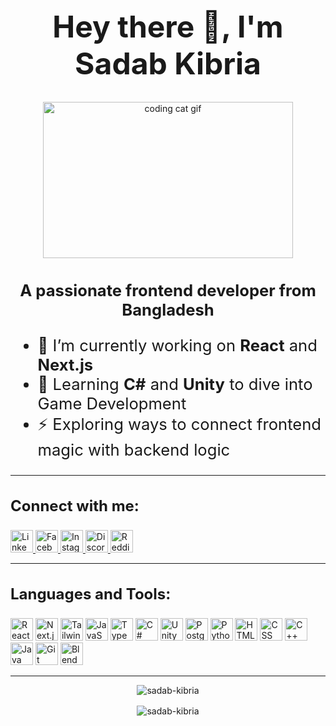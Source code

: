 <h1 align="center" style="font-size: 3rem;">Hey there 👋, I'm Sadab Kibria</h1>

<p align="center">
  <img src="https://media.giphy.com/media/JIX9t2j0ZTN9S/giphy.gif" alt="coding cat gif" width="400" height="250" />
</p>

<h3 align="center" style="font-size: 1.6rem;">A passionate frontend developer from Bangladesh</h3>

<div style="font-size: 1.6rem; margin-top: 1rem;">
  <ul>
    <li>🔭 I’m currently working on <strong>React</strong> and <strong>Next.js</strong></li>
    <li>🌱 Learning <strong>C#</strong> and <strong>Unity</strong> to dive into Game Development</li>
    <li>⚡ Exploring ways to connect frontend magic with backend logic</li>
  </ul>
</div>

---

<h3 align="left" style="font-size: 1.5rem;">Connect with me:</h3>

<p align="left">
  <a href="https://linkedin.com/in/sadab-kibria" target="_blank" rel="noopener noreferrer">
    <img src="https://img.shields.io/badge/LinkedIn-0A66C2?style=for-the-badge&logo=linkedin&logoColor=white" alt="LinkedIn" height="36" />
  </a>
  <a href="https://facebook.com/sadab.kibria" target="_blank" rel="noopener noreferrer">
    <img src="https://img.shields.io/badge/Facebook-1877F2?style=for-the-badge&logo=facebook&logoColor=white" alt="Facebook" height="36" />
  </a>
  <a href="https://instagram.com/sadab_kibria" target="_blank" rel="noopener noreferrer">
    <img src="https://img.shields.io/badge/Instagram-E4405F?style=for-the-badge&logo=instagram&logoColor=white" alt="Instagram" height="36" />
  </a>
  <a href="https://discord.gg/sadabkibria" target="_blank" rel="noopener noreferrer">
    <img src="https://img.shields.io/badge/Discord-5865F2?style=for-the-badge&logo=discord&logoColor=white" alt="Discord" height="36" />
  </a>
  <a href="https://www.reddit.com/user/Tasty-Profile2418" target="_blank" rel="noopener noreferrer">
    <img src="https://img.shields.io/badge/Reddit-FF4500?style=for-the-badge&logo=reddit&logoColor=white" alt="Reddit" height="36" />
  </a>
</p>

---

<h3 align="left" style="font-size: 1.5rem;">Languages and Tools:</h3>

<p align="left">
  <img src="https://img.shields.io/badge/React-61DAFB?style=for-the-badge&logo=react&logoColor=black" alt="React" height="36" />
  <img src="https://img.shields.io/badge/Next.js-000000?style=for-the-badge&logo=next.js&logoColor=white" alt="Next.js" height="36" />
  <img src="https://img.shields.io/badge/TailwindCSS-38B2AC?style=for-the-badge&logo=tailwind-css&logoColor=white" alt="TailwindCSS" height="36" />
  <img src="https://img.shields.io/badge/JavaScript-F7DF1E?style=for-the-badge&logo=javascript&logoColor=black" alt="JavaScript" height="36" />
  <img src="https://img.shields.io/badge/TypeScript-3178C6?style=for-the-badge&logo=typescript&logoColor=white" alt="TypeScript" height="36" />
  <img src="https://img.shields.io/badge/C%23-239120?style=for-the-badge&logo=c-sharp&logoColor=white" alt="C#" height="36" />
  <img src="https://img.shields.io/badge/Unity-000000?style=for-the-badge&logo=unity&logoColor=white" alt="Unity" height="36" />
  <img src="https://img.shields.io/badge/PostgreSQL-4169E1?style=for-the-badge&logo=postgresql&logoColor=white" alt="PostgreSQL" height="36" />
  <img src="https://img.shields.io/badge/Python-3776AB?style=for-the-badge&logo=python&logoColor=white" alt="Python" height="36" />
  <img src="https://img.shields.io/badge/HTML5-E34F26?style=for-the-badge&logo=html5&logoColor=white" alt="HTML" height="36" />
  <img src="https://img.shields.io/badge/CSS3-1572B6?style=for-the-badge&logo=css3&logoColor=white" alt="CSS" height="36" />
  <img src="https://img.shields.io/badge/C++-00599C?style=for-the-badge&logo=c%2B%2B&logoColor=white" alt="C++" height="36" />
  <img src="https://img.shields.io/badge/Java-007396?style=for-the-badge&logo=java&logoColor=white" alt="Java" height="36" />
  <img src="https://img.shields.io/badge/Git-F05032?style=for-the-badge&logo=git&logoColor=white" alt="Git" height="36" />
  <img src="https://img.shields.io/badge/Blender-F5792A?style=for-the-badge&logo=blender&logoColor=white" alt="Blender" height="36" />
</p>

---

<p align="center" style="margin-bottom: 16px;">
  <img src="https://github-readme-stats.vercel.app/api/top-langs?username=sadab-kibria&show_icons=true&theme=github_dark" alt="sadab-kibria" />
</p>

<p align="center" style="margin-bottom: 16px;">
  <img src="https://github-readme-stats.vercel.app/api?username=sadab-kibria&show_icons=true&theme=github_dark" alt="sadab-kibria" />
</p>

